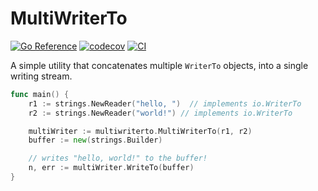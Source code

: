 # MultiWriterTo

[![Go Reference](https://pkg.go.dev/badge/github.com/RealA10N/multi-writer-to.svg)](https://pkg.go.dev/github.com/RealA10N/multi-writer-to)
[![codecov](https://codecov.io/gh/RealA10N/multi-writer-to/graph/badge.svg?token=SDfCQpOpHn)](https://codecov.io/gh/RealA10N/multi-writer-to)
[![CI](https://github.com/RealA10N/multi-writer-to/actions/workflows/go.yml/badge.svg)](https://github.com/RealA10N/multi-writer-to/actions/workflows/go.yml)

A simple utility that concatenates multiple `WriterTo` objects, into a single
writing stream.

```go
func main() {
    r1 := strings.NewReader("hello, ")  // implements io.WriterTo
    r2 := strings.NewReader("world!") // implements io.WriterTo

    multiWriter := multiwriterto.MultiWriterTo(r1, r2)
    buffer := new(strings.Builder)

    // writes "hello, world!" to the buffer!
    n, err := multiWriter.WriteTo(buffer)
}
```
